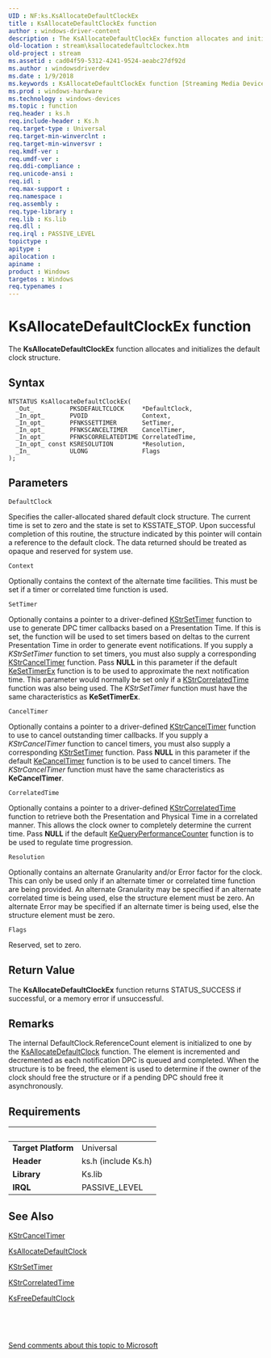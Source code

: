 ```yaml
---
UID : NF:ks.KsAllocateDefaultClockEx
title : KsAllocateDefaultClockEx function
author : windows-driver-content
description : The KsAllocateDefaultClockEx function allocates and initializes the default clock structure.
old-location : stream\ksallocatedefaultclockex.htm
old-project : stream
ms.assetid : cad04f59-5312-4241-9524-aeabc27df92d
ms.author : windowsdriverdev
ms.date : 1/9/2018
ms.keywords : KsAllocateDefaultClockEx function [Streaming Media Devices], ks/KsAllocateDefaultClockEx, stream.ksallocatedefaultclockex, ksfunc_bace76db-468b-4d8e-bbc4-5a64f238308f.xml, KsAllocateDefaultClockEx
ms.prod : windows-hardware
ms.technology : windows-devices
ms.topic : function
req.header : ks.h
req.include-header : Ks.h
req.target-type : Universal
req.target-min-winverclnt : 
req.target-min-winversvr : 
req.kmdf-ver : 
req.umdf-ver : 
req.ddi-compliance : 
req.unicode-ansi : 
req.idl : 
req.max-support : 
req.namespace : 
req.assembly : 
req.type-library : 
req.lib : Ks.lib
req.dll : 
req.irql : PASSIVE_LEVEL
topictype : 
apitype : 
apilocation : 
apiname : 
product : Windows
targetos : Windows
req.typenames : 
---
```



# KsAllocateDefaultClockEx function
The <b>KsAllocateDefaultClockEx</b> function allocates and initializes the default clock structure.

## Syntax

````
NTSTATUS KsAllocateDefaultClockEx(
  _Out_          PKSDEFAULTCLOCK     *DefaultClock,
  _In_opt_       PVOID               Context,
  _In_opt_       PFNKSSETTIMER       SetTimer,
  _In_opt_       PFNKSCANCELTIMER    CancelTimer,
  _In_opt_       PFNKSCORRELATEDTIME CorrelatedTime,
  _In_opt_ const KSRESOLUTION        *Resolution,
  _In_           ULONG               Flags
);
````

## Parameters

`DefaultClock`

Specifies the caller-allocated shared default clock structure. The current time is set to zero and the state is set to KSSTATE_STOP. Upon successful completion of this routine, the structure indicated by this pointer will contain a reference to the default clock. The data returned should be treated as opaque and reserved for system use.

`Context`

Optionally contains the context of the alternate time facilities. This must be set if a timer or correlated time function is used.

`SetTimer`

Optionally contains a pointer to a driver-defined <a href="https://msdn.microsoft.com/library/windows/hardware/ff567203">KStrSetTimer</a> function to use to generate DPC timer callbacks based on a Presentation Time. If this is set, the function will be used to set timers based on deltas to the current Presentation Time in order to generate event notifications. If you supply a <i>KStrSetTimer</i> function to set timers, you must also supply a corresponding <a href="https://msdn.microsoft.com/library/windows/hardware/ff567156">KStrCancelTimer</a> function. Pass <b>NULL</b> in this parameter if the default <a href="..\wdm\nf-wdm-kesettimerex.md">KeSetTimerEx</a> function is to be used to approximate the next notification time. This parameter would normally be set only if a <a href="https://msdn.microsoft.com/library/windows/hardware/ff567167">KStrCorrelatedTime</a> function was also being used. The <i>KStrSetTimer</i> function must have the same characteristics as <b>KeSetTimerEx</b>.

`CancelTimer`

Optionally contains a pointer to a driver-defined <a href="https://msdn.microsoft.com/library/windows/hardware/ff567156">KStrCancelTimer</a> function to use to cancel outstanding timer callbacks. If you supply a <i>KStrCancelTimer</i> function to cancel timers, you must also supply a corresponding <a href="https://msdn.microsoft.com/library/windows/hardware/ff567203">KStrSetTimer</a> function. Pass <b>NULL</b> in this parameter if the default <a href="..\wdm\nf-wdm-kecanceltimer.md">KeCancelTimer</a> function is to be used to cancel timers. The <i>KStrCancelTimer</i> function must have the same characteristics as <b>KeCancelTimer</b>.

`CorrelatedTime`

Optionally contains a pointer to a driver-defined <a href="https://msdn.microsoft.com/library/windows/hardware/ff567167">KStrCorrelatedTime</a> function to retrieve both the Presentation and Physical Time in a correlated manner. This allows the clock owner to completely determine the current time. Pass <b>NULL</b> if the default <a href="..\wdm\nf-wdm-kequeryperformancecounter.md">KeQueryPerformanceCounter</a> function is to be used to regulate time progression.

`Resolution`

Optionally contains an alternate Granularity and/or Error factor for the clock. This can only be used only if an alternate timer or correlated time function are being provided. An alternate Granularity may be specified if an alternate correlated time is being used, else the structure element must be zero. An alternate Error may be specified if an alternate timer is being used, else the structure element must be zero.

`Flags`

Reserved, set to zero.


## Return Value

The <b>KsAllocateDefaultClockEx</b> function returns STATUS_SUCCESS if successful, or a memory error if unsuccessful.

## Remarks

The internal DefaultClock.ReferenceCount element is initialized to one by the <a href="..\ks\nf-ks-ksallocatedefaultclock.md">KsAllocateDefaultClock</a> function. The element is incremented and decremented as each notification DPC is queued and completed. When the structure is to be freed, the element is used to determine if the owner of the clock should free the structure or if a pending DPC should free it asynchronously.

## Requirements
| &nbsp; | &nbsp; |
| ---- |:---- |
| **Target Platform** | Universal |
| **Header** | ks.h (include Ks.h) |
| **Library** | Ks.lib |
| **IRQL** | PASSIVE_LEVEL |

## See Also

<a href="https://msdn.microsoft.com/library/windows/hardware/ff567156">KStrCancelTimer</a>

<a href="..\ks\nf-ks-ksallocatedefaultclock.md">KsAllocateDefaultClock</a>

<a href="https://msdn.microsoft.com/library/windows/hardware/ff567203">KStrSetTimer</a>

<a href="https://msdn.microsoft.com/library/windows/hardware/ff567167">KStrCorrelatedTime</a>

<a href="..\ks\nf-ks-ksfreedefaultclock.md">KsFreeDefaultClock</a>

 

 

<a href="mailto:wsddocfb@microsoft.com?subject=Documentation%20feedback [stream\stream]:%20KsAllocateDefaultClockEx function%20 RELEASE:%20(1/9/2018)&amp;body=%0A%0APRIVACY STATEMENT%0A%0AWe use your feedback to improve the documentation. We don't use your email address for any other purpose, and we'll remove your email address from our system after the issue that you're reporting is fixed. While we're working to fix this issue, we might send you an email message to ask for more info. Later, we might also send you an email message to let you know that we've addressed your feedback.%0A%0AFor more info about Microsoft's privacy policy, see http://privacy.microsoft.com/en-us/default.aspx." title="Send comments about this topic to Microsoft">Send comments about this topic to Microsoft</a>